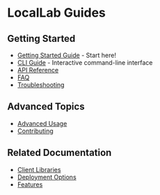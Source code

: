# LocalLab Guides

## Getting Started

- [Getting Started Guide](./getting-started.md) - Start here!
- [CLI Guide](./cli.md) - Interactive command-line interface
- [API Reference](./API.md)
- [FAQ](./faq.md)
- [Troubleshooting](./troubleshooting.md)

## Advanced Topics

- [Advanced Usage](./advanced.md)
- [Contributing](./contributing.md)

## Related Documentation

- [Client Libraries](../clients/README.md)
- [Deployment Options](../deployment/README.md)
- [Features](../features/README.md)
